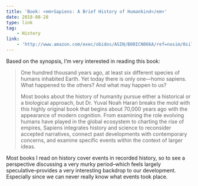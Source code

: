 ```yaml
---
title: 'Book: <em>Sapiens: A Brief History of Humankind</em>'
date: 2018-08-28
type: link
tag:
    - History
link:
    - 'http://www.amazon.com/exec/obidos/ASIN/B00ICN066A/ref=nosim/0sil8'
---
```

Based on the synopsis, I’m very interested in reading this book:

> One hundred thousand years ago, at least six different species of humans inhabited Earth. Yet today there is only one—homo sapiens. What happened to the others? And what may happen to us?
> 
> Most books about the history of humanity pursue either a historical or a biological approach, but Dr. Yuval Noah Harari breaks the mold with this highly original book that begins about 70,000 years ago with the appearance of modern cognition. From examining the role evolving humans have played in the global ecosystem to charting the rise of empires, Sapiens integrates history and science to reconsider accepted narratives, connect past developments with contemporary concerns, and examine specific events within the context of larger ideas.

Most books I read on history cover events in recorded history, so to see a perspective discussing a very murky period–which feels largely speculative–provides a very interesting backdrop to our development. Especially since we can never really know what events took place.